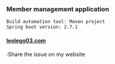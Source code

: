 ### Member management application

```
Build automation tool: Maven project
Spring boot version: 2.7.1
```

#### [leolego03.com](https://leolego03.com)
:Share the issue on my website
